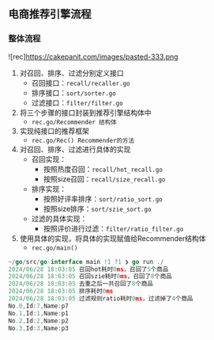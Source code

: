 ## 电商推荐引擎流程
### 整体流程
![rec]https://cakepanit.com/images/pasted-333.png

1. 对召回、排序、过滤分别定义接口
   - 召回接口：`recall/recaller.go`
   - 排序接口：`sort/sorter.go`
   - 过滤接口：`filter/filter.go`
2. 将三个步骤的接口封装到推荐引擎结构体中
   - `rec.go/Recommender 结构体`
3. 实现纯接口的推荐框架
   - `rec.go/Rec() Recommender的方法`
4. 对召回、排序、过滤进行具体的实现
   - 召回实现：
     - 按照热度召回：`recall/hot_recall.go`
     - 按照size召回：`recall/size_recall.go`
   - 排序实现：
     - 按照好评率排序：`sort/ratio_sort.go`
     - 按照size排序：`sort/szie_sort.go`
   - 过滤的具体实现：
     - 按照评价进行过滤：`filter/ratio_filter.go`
5. 使用具体的实现，将具体的实现赋值给Recommender结构体
   - `rec.go/main()`

```go
~/go/src/go-interface main !1 ?1 ❯ go run ./
2024/06/28 18:03:05 召回hot耗时0ms，召回了5个商品
2024/06/28 18:03:05 召回szie耗时0ms，召回了8个商品
2024/06/28 18:03:05 去重之后一共召回了8个商品
2024/06/28 18:03:05 排序耗时0ms
2024/06/28 18:03:05 过滤规则ratio耗时0ms，过滤掉了4个商品
No.0,Id:7,Name:p7
No.1,Id:1,Name:p1
No.2,Id:2,Name:p2
No.3,Id:3,Name:p3
```